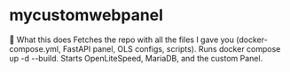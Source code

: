 # mycustomwebpanel
🔹 What this does  Fetches the repo with all the files I gave you (docker-compose.yml, FastAPI panel, OLS configs, scripts).  Runs docker compose up -d --build.  Starts OpenLiteSpeed, MariaDB, and the custom Panel.
